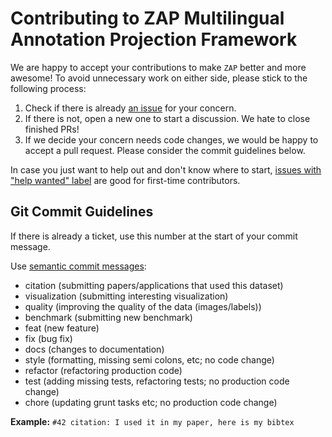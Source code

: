 # Contributing to ZAP Multilingual Annotation Projection Framework

We are happy to accept your contributions to make `ZAP` better and more awesome! To avoid unnecessary work on either side, please stick to the following process:

1. Check if there is already [an issue](https://github.com/zalando/zap/issues) for your concern.
2. If there is not, open a new one to start a discussion. We hate to close finished PRs!
3. If we decide your concern needs code changes, we would be happy to accept a pull request. Please consider the commit guidelines below.

In case you just want to help out and don't know where to start, [issues with "help wanted" label](https://github.com/zalandoresearch/zap/labels/help%20wanted) are good for first-time contributors. 

## Git Commit Guidelines

If there is already a ticket, use this number at the start of your commit message. 

Use [semantic commit messages](http://seesparkbox.com/foundry/semantic_commit_messages):

* citation (submitting papers/applications that used this dataset)
* visualization (submitting interesting visualization)
* quality (improving the quality of the data (images/labels))
* benchmark (submitting new benchmark)
* feat (new feature)
* fix (bug fix)
* docs (changes to documentation)
* style (formatting, missing semi colons, etc; no code change)
* refactor (refactoring production code)
* test (adding missing tests, refactoring tests; no production code change)
* chore (updating grunt tasks etc; no production code change)

**Example:** `#42 citation: I used it in my paper, here is my bibtex` 
